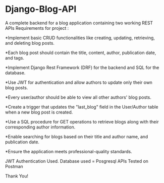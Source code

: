 # Django-Blog-API
A complete backend for a blog application containing two working REST APIs
Requirements for project :

*Implement basic CRUD functionalities like creating, updating, retrieving, and deleting blog posts.

*Each blog post should contain the title, content, author, publication date, and tags.

*Implement Django Rest Framework (DRF) for the backend and SQL for the database.

*Use JWT for authentication and allow authors to update only their own blog posts.

*Every user/author should be able to view all other authors' blog posts.

*Create a trigger that updates the "last_blog" field in the User/Author table when a new blog post is created.

*Use a SQL procedure for GET operations to retrieve blogs along with their corresponding author information.

*Enable searching for blogs based on their title and author name, and publication date.

*Ensure the application meets professional-quality standards.

JWT Authentication Used.
Database used = Posgresql
APIs Tested on Postman

Thank You!
